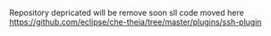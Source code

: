 Repository depricated will be remove soon sll code moved here https://github.com/eclipse/che-theia/tree/master/plugins/ssh-plugin
